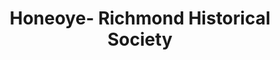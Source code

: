 ---
layout: repo
title: "Honeoye- Richmond Historical Society"
id: 20812
permalink: repos/20812/
---